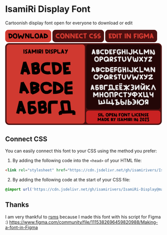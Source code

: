 # IsamiRi Display Font
Cartoonish display font open for everyone to download or edit

[![Download](images/download.png)](https://github.com/isamirivers/IsamiRi-Display/tree/main/font)
[![Connect CSS](images/connect.png)](#connect-css)
[![Edit in Figma](images/edit.png)](https://www.figma.com/community/file/1263659115038962956/IsamiRi-Display-Font)
![Font preview](images/preview.png)

## Connect CSS
You can easily connect this font to your CSS using the method you prefer:
1. By adding the following code into the `<head>` of your HTML file:
```html
<link rel="stylesheet" href="https://cdn.jsdelivr.net/gh/isamirivers/IsamiRi-Display@main/stylesheet.css">
```
2. By adding the following code at the start of your CSS file:
```css
@import url('https://cdn.jsdelivr.net/gh/isamirivers/IsamiRi-Display@main/stylesheet.css');
```


## Thanks
I am very thankful to [rsms](https://github.com/rsms) because I made this font with his script for Figma :)
https://www.figma.com/community/file/1115382696459820988/Making-a-font-in-Figma
